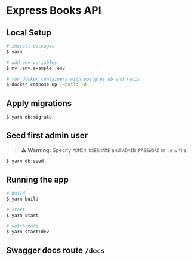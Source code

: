 # Express Books API

## Local Setup

```bash
# install packages
$ yarn

# add env variables
$ mv .env.example .env

# run docker containers with postgres db and redis
$ docker compose up --build -d
```

## Apply migrations

```bash
$ yarn db:migrate
```

## Seed first admin user

> **⚠️ Warning:**
> Specify `ADMIN_USERNAME` and `ADMIN_PASSWORD` in `.env` file.

```bash
$ yarn db:seed
```

## Running the app

```bash
# build
$ yarn build

# start
$ yarn start

# watch mode
$ yarn start:dev
```

## Swagger docs route `/docs`

